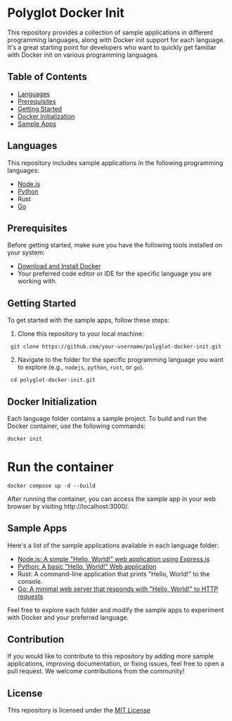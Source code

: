 # Polyglot Docker Init

This repository provides a collection of sample applications in different programming languages, along with Docker init support for each language. It's a great starting point for developers who want to quickly get familiar with Docker init on various programming languages.

## Table of Contents

- [Languages](#languages)
- [Prerequisites](#prerequisites)
- [Getting Started](#getting-started)
- [Docker Initialization](#docker-initialization)
- [Sample Apps](#sample-apps)

## Languages

This repository includes sample applications in the following programming languages:

- [Node.js](./node)
- [Python](./python)
- Rust
- [Go](./go)

## Prerequisites

Before getting started, make sure you have the following tools installed on your system:

- [Download and Install Docker](https://www.docker.com/products/docker-desktop/)
- Your preferred code editor or IDE for the specific language you are working with.

## Getting Started

To get started with the sample apps, follow these steps:

1. Clone this repository to your local machine:

```
 git clone https://github.com/your-username/polyglot-docker-init.git
```

2. Navigate to the folder for the specific programming language you want to explore (e.g., `nodejs`, `python`, `rust`, or `go`).

```
 cd polyglot-docker-init.git
```

## Docker Initialization

Each language folder contains a sample project. To build and run the Docker container, use the following commands:

```bash
docker init
```

# Run the container
```
docker compose up -d --build
```

After running the container, you can access the sample app in your web browser by visiting http://localhost:3000/.

## Sample Apps

Here's a list of the sample applications available in each language folder:

- [Node.js: A simple "Hello, World!" web application using Express.js](./node)
- [Python: A basic "Hello, World!" Web application](./python)
- Rust: A command-line application that prints "Hello, World!" to the console.
- [Go: A minimal web server that responds with "Hello, World!" to HTTP requests](./go)


Feel free to explore each folder and modify the sample apps to experiment with Docker and your preferred language.

## Contribution

If you would like to contribute to this repository by adding more sample applications, improving documentation, or fixing issues, feel free to open a pull request. We welcome contributions from the community!

## License

This repository is licensed under the [MIT License](./LICENSE)


